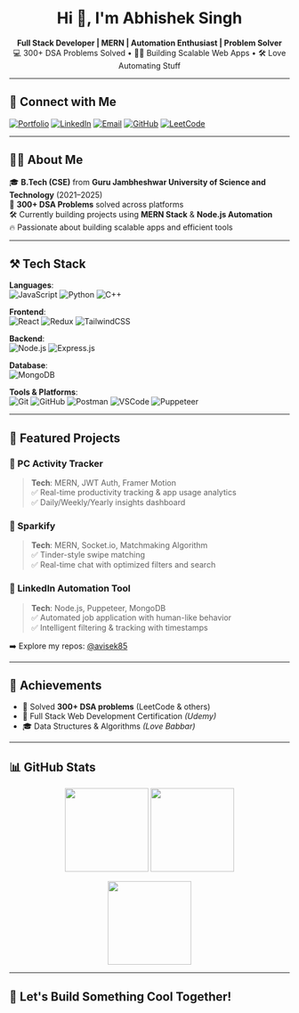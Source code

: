 <h1 align="center">Hi 👋, I'm Abhishek Singh</h1>

<p align="center">
  <b>Full Stack Developer | MERN | Automation Enthusiast | Problem Solver</b><br>
  💻 300+ DSA Problems Solved • 👨‍💻 Building Scalable Web Apps • 🛠️ Love Automating Stuff
</p>

---

## 🔗 Connect with Me
[![Portfolio](https://img.shields.io/badge/Portfolio-Visit-blue)](https://abhishekdev.com)
[![LinkedIn](https://img.shields.io/badge/LinkedIn-AbhishekSingh-blue?logo=linkedin)](https://linkedin.com/in/abhishek-singh)
[![Email](https://img.shields.io/badge/Gmail-abhisheksinghrajput5888@gmail.com-red?logo=gmail)](mailto:abhisheksinghrajput5888@gmail.com)
[![GitHub](https://img.shields.io/badge/GitHub-avisek85-black?logo=github)](https://github.com/avisek85)
[![LeetCode](https://img.shields.io/badge/LeetCode-avisek-orange?logo=leetcode)](https://leetcode.com/avisek)

---

## 🧑‍💻 About Me

🎓 **B.Tech (CSE)** from **Guru Jambheshwar University of Science and Technology** (2021–2025)  
🧠 **300+ DSA Problems** solved across platforms  
🛠️ Currently building projects using **MERN Stack** & **Node.js Automation**  
🔥 Passionate about building scalable apps and efficient tools

---

## ⚒️ Tech Stack

**Languages**:  
![JavaScript](https://img.shields.io/badge/-JavaScript-black?style=flat-square&logo=javascript) ![Python](https://img.shields.io/badge/-Python-black?style=flat-square&logo=python) ![C++](https://img.shields.io/badge/-C++-black?style=flat-square&logo=c%2B%2B)

**Frontend**:  
![React](https://img.shields.io/badge/-React-black?style=flat-square&logo=react) ![Redux](https://img.shields.io/badge/-Redux-black?style=flat-square&logo=redux) ![TailwindCSS](https://img.shields.io/badge/-TailwindCSS-black?style=flat-square&logo=tailwind-css)

**Backend**:  
![Node.js](https://img.shields.io/badge/-Node.js-black?style=flat-square&logo=node.js) ![Express.js](https://img.shields.io/badge/-Express-black?style=flat-square&logo=express)

**Database**:  
![MongoDB](https://img.shields.io/badge/-MongoDB-black?style=flat-square&logo=mongodb)

**Tools & Platforms**:  
![Git](https://img.shields.io/badge/-Git-black?style=flat-square&logo=git) ![GitHub](https://img.shields.io/badge/-GitHub-black?style=flat-square&logo=github) ![Postman](https://img.shields.io/badge/-Postman-black?style=flat-square&logo=postman) ![VSCode](https://img.shields.io/badge/-VSCode-black?style=flat-square&logo=visual-studio-code) ![Puppeteer](https://img.shields.io/badge/-Puppeteer-black?style=flat-square&logo=puppeteer)

---

## 📌 Featured Projects

### 🔹 PC Activity Tracker
> **Tech**: MERN, JWT Auth, Framer Motion  
✅ Real-time productivity tracking & app usage analytics  
✅ Daily/Weekly/Yearly insights dashboard

### 🔹 Sparkify
> **Tech**: MERN, Socket.io, Matchmaking Algorithm  
✅ Tinder-style swipe matching  
✅ Real-time chat with optimized filters and search

### 🔹 LinkedIn Automation Tool
> **Tech**: Node.js, Puppeteer, MongoDB  
✅ Automated job application with human-like behavior  
✅ Intelligent filtering & tracking with timestamps

➡️ Explore my repos: [@avisek85](https://github.com/avisek85?tab=repositories)

---

## 🎯 Achievements

- 🧠 Solved **300+ DSA problems** (LeetCode & others)  
- 🏅 Full Stack Web Development Certification *(Udemy)*  
- 🎓 Data Structures & Algorithms *(Love Babbar)*

---

## 📊 GitHub Stats

<p align="center">
  <img src="https://github-readme-stats.vercel.app/api?username=avisek85&show_icons=true&theme=tokyonight" height="150" />
  <img src="https://github-readme-stats.vercel.app/api/top-langs/?username=avisek85&layout=compact&theme=tokyonight" height="150" />
</p>

<p align="center">
  <img src="https://github-readme-streak-stats.herokuapp.com/?user=avisek85&theme=tokyonight" height="150" />
</p>

---

## 🚀 Let's Build Something Cool Together!

